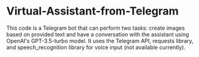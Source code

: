 # Virtual-Assistant-from-Telegram
This code is a Telegram bot that can perform two tasks: create images based on provided text and have a conversation with the assistant using OpenAI's GPT-3.5-turbo model. It uses the Telegram API, requests library, and speech_recognition library for voice input (not available currently).
